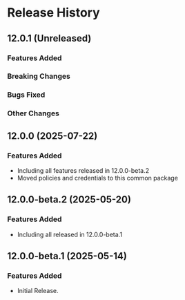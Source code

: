 # Release History

## 12.0.1 (Unreleased)

### Features Added

### Breaking Changes

### Bugs Fixed

### Other Changes

## 12.0.0 (2025-07-22)

### Features Added

- Including all features released in 12.0.0-beta.2
- Moved policies and credentials to this common package

## 12.0.0-beta.2 (2025-05-20)

### Features Added

- Including all released in 12.0.0-beta.1

## 12.0.0-beta.1 (2025-05-14)

### Features Added

- Initial Release.

